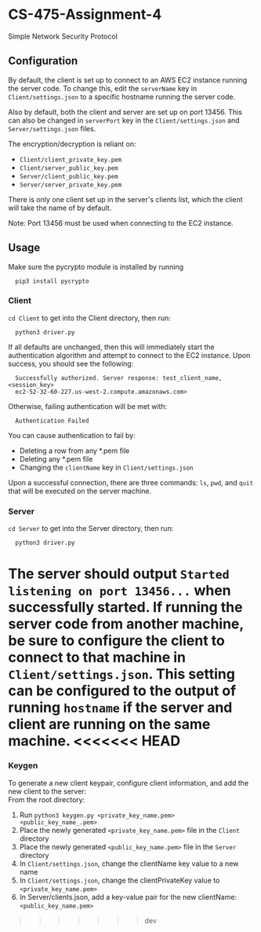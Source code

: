 [//]: # (Kevin Chen)
[//]: # (Assignment 4)
[//]: # (CS 475)

# CS-475-Assignment-4
Simple Network Security Protocol


## Configuration
By default, the client is set up to connect to an AWS EC2 instance running the server code. To change this, edit the `serverName` key in `Client/settings.json` to a specific hostname running the server code.

Also by default, both the client and server are set up on port 13456. This can also be changed in `serverPort` key in the `Client/settings.json` and `Server/settings.json` files.

The encryption/decryption is reliant on:
- `Client/client_private_key.pem`
- `Client/server_public_key.pem`
- `Server/client_public_key.pem`
- `Server/server_private_key.pem`

There is only one client set up in the server's clients list, which the client will take the name of by default.

Note: Port 13456 must be used when connecting to the EC2 instance.


## Usage
Make sure the pycrypto module is installed by running 
  ```
    pip3 install pycrypto
  ```

### Client

`cd Client` to get into the Client directory, then run:
  ```
    python3 driver.py
  ```
If all defaults are unchanged, then this will immediately start the authentication algorithm and attempt to connect to the EC2 instance. Upon success, you should see the following:

  ```
    Successfully authorized. Server response: test_client_name,<session_key>
    ec2-52-32-60-227.us-west-2.compute.amazonaws.com>
  ```

Otherwise, failing authentication will be met with:
  ```
    Authentication Failed
  ```
You can cause authentication to fail by:
- Deleting a row from any *.pem file
- Deleting any *.pem file
- Changing the `clientName` key in `Client/settings.json`

Upon a successful connection, there are three commands: `ls`, `pwd`, and `quit` that will be executed on the server machine.

### Server
`cd Server` to get into the Server directory, then run:
  ```
    python3 driver.py
  ```

The server should output `Started listening on port 13456...` when successfully started. 
If running the server code from another machine, be sure to configure the client to connect to that machine in `Client/settings.json`. This setting can be configured to the output of running `hostname` if the server and client are running on the same machine.
<<<<<<< HEAD
=======


### Keygen
To generate a new client keypair, configure client information, and add the new client to the server: <br>
From the root directory:
1.	Run `python3 keygen.py <private_key_name.pem> <public_key_name_.pem>`
2.	Place the newly generated `<private_key_name.pem>` file in the `Client` directory
3.	Place the newly generated `<public_key_name.pem>` file in the `Server` directory
4.	In `Client/settings.json`, change the clientName key value to a new name
5.	In `Client/settings.json`, change the clientPrivateKey value to `<private_key_name.pem>`
6.	In Server/clients.json, add a key-value pair for the new clientName: `<public_key_name.pem>`
>>>>>>> dev
